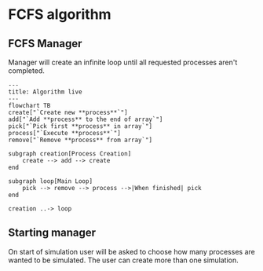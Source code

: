 # FCFS algorithm

## FCFS Manager
Manager will create an infinite loop until all requested processes aren't completed.

```mermaid
---
title: Algorithm live
---
flowchart TB
create["`Create new **process**`"]
add["`Add **process** to the end of array`"]
pick["`Pick first **process** in array`"]
process["`Execute **process**`"]
remove["`Remove **process** from array`"]

subgraph creation[Process Creation]
    create --> add --> create
end
    
subgraph loop[Main Loop]
    pick --> remove --> process -->|When finished| pick
end

creation ..-> loop
```

## Starting manager
On start of simulation user will be asked to choose how many processes are wanted to be simulated.
The user can create more than one simulation.